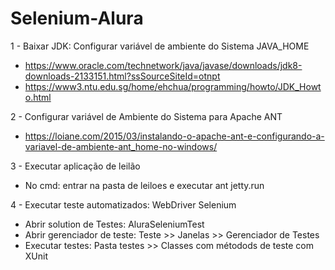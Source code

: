# Selenium-Alura
1 - Baixar JDK: Configurar variável de ambiente do Sistema JAVA_HOME
- https://www.oracle.com/technetwork/java/javase/downloads/jdk8-downloads-2133151.html?ssSourceSiteId=otnpt
- https://www3.ntu.edu.sg/home/ehchua/programming/howto/JDK_Howto.html

2 - Configurar variável de Ambiente do Sistema para Apache ANT
- https://loiane.com/2015/03/instalando-o-apache-ant-e-configurando-a-variavel-de-ambiente-ant_home-no-windows/

3 - Executar aplicação de leilão
- No cmd: entrar na pasta de leiloes e executar ant jetty.run

4 - Executar teste automatizados: WebDriver Selenium
- Abrir solution de Testes: AluraSeleniumTest
- Abrir gerenciador de teste: Teste >> Janelas >> Gerenciador de Testes
- Executar testes: Pasta testes >> Classes com métodods de teste com XUnit


